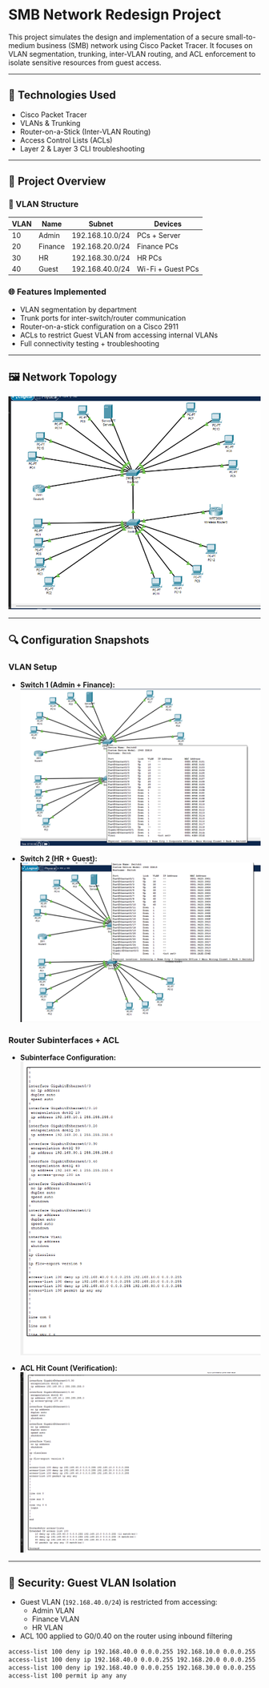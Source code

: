 # SMB Network Redesign Project

This project simulates the design and implementation of a secure small-to-medium business (SMB) network using Cisco Packet Tracer. It focuses on VLAN segmentation, trunking, inter-VLAN routing, and ACL enforcement to isolate sensitive resources from guest access.

---

## 🔧 Technologies Used

- Cisco Packet Tracer
- VLANs & Trunking
- Router-on-a-Stick (Inter-VLAN Routing)
- Access Control Lists (ACLs)
- Layer 2 & Layer 3 CLI troubleshooting

---

## 🧭 Project Overview

### 🧱 VLAN Structure

| VLAN | Name     | Subnet             | Devices            |
|------|----------|--------------------|--------------------|
| 10   | Admin    | 192.168.10.0/24    | PCs + Server       |
| 20   | Finance  | 192.168.20.0/24    | Finance PCs        |
| 30   | HR       | 192.168.30.0/24    | HR PCs             |
| 40   | Guest    | 192.168.40.0/24    | Wi-Fi + Guest PCs  |

### 🌐 Features Implemented

- VLAN segmentation by department
- Trunk ports for inter-switch/router communication
- Router-on-a-stick configuration on a Cisco 2911
- ACLs to restrict Guest VLAN from accessing internal VLANs
- Full connectivity testing + troubleshooting

---

## 🖼️ Network Topology

![Topology](screenshots/topology_full.png)

---

## 🔍 Configuration Snapshots

### VLAN Setup

- **Switch 1 (Admin + Finance):**  
  ![Switch 1 VLANs](screenshots/vlan_config_switch1.png)

- **Switch 2 (HR + Guest):**  
  ![Switch 2 VLANs](screenshots/vlan_config_switch2.png)

### Router Subinterfaces + ACL

- **Subinterface Configuration:**  
  ![Router Subinterfaces](screenshots/router_subinterfaces_ac1.png)

- **ACL Hit Count (Verification):**  
  ![ACL Hit Counts](screenshots/acl_hit_counts.png)

---

## 🔐 Security: Guest VLAN Isolation

- Guest VLAN (`192.168.40.0/24`) is restricted from accessing:
  - Admin VLAN
  - Finance VLAN
  - HR VLAN
- ACL 100 applied to G0/0.40 on the router using inbound filtering

```plaintext
access-list 100 deny ip 192.168.40.0 0.0.0.255 192.168.10.0 0.0.0.255
access-list 100 deny ip 192.168.40.0 0.0.0.255 192.168.20.0 0.0.0.255
access-list 100 deny ip 192.168.40.0 0.0.0.255 192.168.30.0 0.0.0.255
access-list 100 permit ip any any
